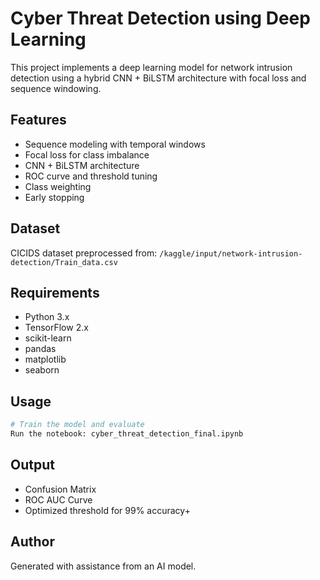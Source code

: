 # Cyber Threat Detection using Deep Learning

This project implements a deep learning model for network intrusion detection using a hybrid CNN + BiLSTM architecture with focal loss and sequence windowing.

## Features
- Sequence modeling with temporal windows
- Focal loss for class imbalance
- CNN + BiLSTM architecture
- ROC curve and threshold tuning
- Class weighting
- Early stopping

## Dataset
CICIDS dataset preprocessed from:
`/kaggle/input/network-intrusion-detection/Train_data.csv`

## Requirements
- Python 3.x
- TensorFlow 2.x
- scikit-learn
- pandas
- matplotlib
- seaborn

## Usage
```bash
# Train the model and evaluate
Run the notebook: cyber_threat_detection_final.ipynb
```

## Output
- Confusion Matrix
- ROC AUC Curve
- Optimized threshold for 99% accuracy+

## Author
Generated with assistance from an AI model.